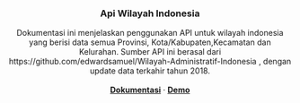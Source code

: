 
<div align="center">
  <h3 align="center">Api Wilayah Indonesia</h3>

  <p align="center">
    Dokumentasi ini menjelaskan penggunakan API untuk wilayah indonesia yang berisi data semua Provinsi, Kota/Kabupaten,Kecamatan dan Kelurahan. 
    Sumber API ini berasal dari https://github.com/edwardsamuel/Wilayah-Administratif-Indonesia , dengan update data terkahir tahun 2018.
    <br />
    <br />
    <a href="https://apikuapp.herokuapp.com/"><strong>Dokumentasi</strong></a>
    ·
    <a href="https://apikuapp.herokuapp.com/"><strong>Demo</strong></a>
  </p>
</div>

